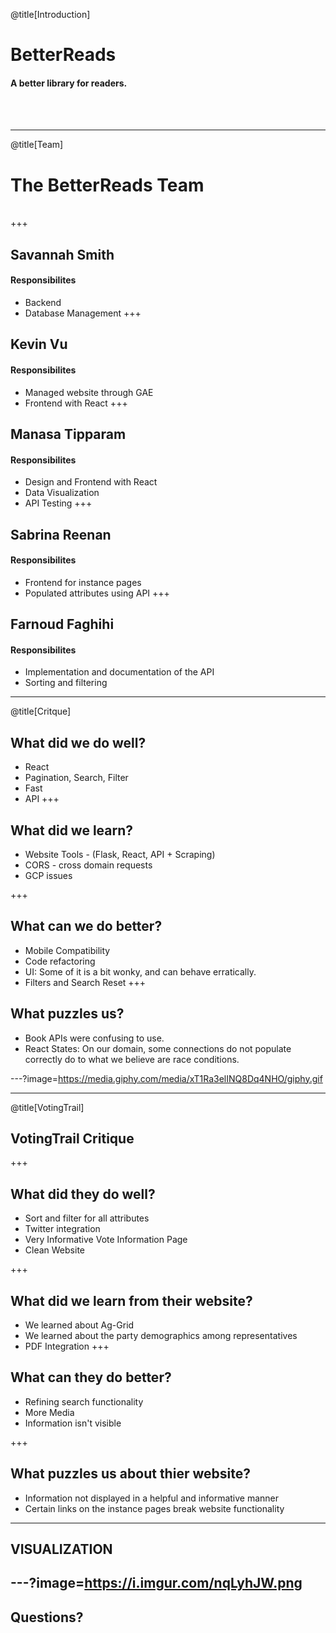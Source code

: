 @title[Introduction]

# BetterReads

#### A better library for readers. 
<br>
<br>

---

@title[Team]

# The BetterReads Team 
<br>
+++

## Savannah Smith
#### Responsibilites
- Backend
- Database Management
+++

## Kevin Vu
#### Responsibilites
- Managed website through GAE
- Frontend with React
+++

## Manasa Tipparam
#### Responsibilites
- Design and Frontend with React
- Data Visualization
- API Testing
+++

## Sabrina Reenan
#### Responsibilites
- Frontend for instance pages
- Populated attributes using API
+++

## Farnoud Faghihi
#### Responsibilites
- Implementation and documentation of the API
- Sorting and filtering
---

@title[Critque]

## What did we do well?
- React
- Pagination, Search, Filter
- Fast
- API
+++

## What did we learn?
- Website Tools - (Flask, React, API + Scraping)
- CORS - cross domain requests
- GCP issues

+++

## What can we do better?
- Mobile Compatibility
- Code refactoring
- UI: Some of it is a bit wonky, and can behave erratically.
- Filters and Search Reset
+++

## What puzzles us?
- Book APIs were confusing to use.
- React States: On our domain, some connections do not populate correctly do to what we believe are race conditions.


---?image=https://media.giphy.com/media/xT1Ra3elINQ8Dq4NHO/giphy.gif


---
@title[VotingTrail]

## VotingTrail Critique

+++

## What did they do well?
- Sort and filter for all attributes
- Twitter integration
- Very Informative Vote Information Page
- Clean Website

+++

## What did we learn from their website?
- We learned about Ag-Grid
- We learned about the party demographics among representatives
- PDF Integration
+++

## What can they do better?
- Refining search functionality
- More Media
- Information isn't visible

+++

## What puzzles us about thier website?
- Information not displayed in a helpful and informative manner
- Certain links on the instance pages break website functionality


---
## VISUALIZATION
---?image=https://i.imgur.com/nqLyhJW.png
---
## Questions?

